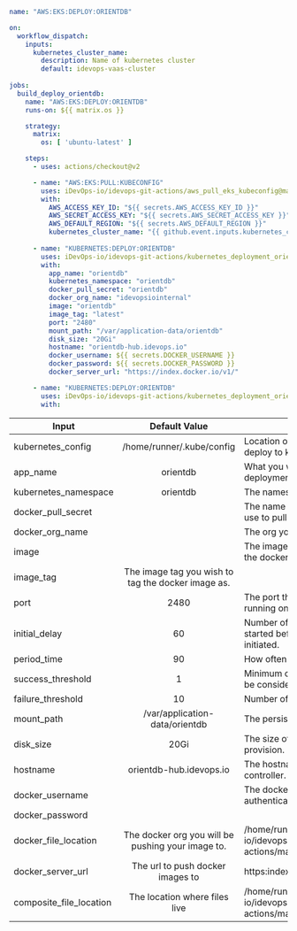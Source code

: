 ```yaml
name: "AWS:EKS:DEPLOY:ORIENTDB"

on:
  workflow_dispatch:
    inputs:
      kubernetes_cluster_name:
        description: Name of kubernetes cluster
        default: idevops-vaas-cluster
            
jobs:
  build_deploy_orientdb:
    name: "AWS:EKS:DEPLOY:ORIENTDB"
    runs-on: ${{ matrix.os }}

    strategy:
      matrix:
        os: [ 'ubuntu-latest' ]

    steps:
      - uses: actions/checkout@v2

      - name: "AWS:EKS:PULL:KUBECONFIG"
        uses: iDevOps-io/idevops-git-actions/aws_pull_eks_kubeconfig@main
        with:
          AWS_ACCESS_KEY_ID: "${{ secrets.AWS_ACCESS_KEY_ID }}"
          AWS_SECRET_ACCESS_KEY: "${{ secrets.AWS_SECRET_ACCESS_KEY }}"
          AWS_DEFAULT_REGION: "${{ secrets.AWS_DEFAULT_REGION }}"
          kubernetes_cluster_name: "{{ github.event.inputs.kubernetes_cluster_name }}"
          
      - name: "KUBERNETES:DEPLOY:ORIENTDB"
        uses: iDevOps-io/idevops-git-actions/kubernetes_deployment_orientdb@main
        with:
          app_name: "orientdb"
          kubernetes_namespace: "orientdb"
          docker_pull_secret: "orientdb"
          docker_org_name: "idevopsiointernal"
          image: "orientdb"
          image_tag: "latest"
          port: "2480"
          mount_path: "/var/application-data/orientdb"
          disk_size: "20Gi"
          hostname: "orientdb-hub.idevops.io"
          docker_username: ${{ secrets.DOCKER_USERNAME }}
          docker_password: ${{ secrets.DOCKER_PASSWORD }}
          docker_server_url: "https://index.docker.io/v1/"

      - name: "KUBERNETES:DEPLOY:ORIENTDB"
        uses: iDevOps-io/idevops-git-actions/kubernetes_deployment_orientdb@main
        with:
```
|Input   | Default Value  | Description  |
| --- | :--: | --- |
|kubernetes_config | /home/runner/.kube/config | Location of the kubeconfig you want to use to deploy to kubernetes.|
| app_name | orientdb | What you want to name your orientdb deployment. |
| kubernetes_namespace | orientdb | The namespace in k8s you want to deployment | 
| docker_pull_secret | | The name of the docker pull secret you with to use to pull your image. | 
| docker_org_name | | The org you will be pushing to and pulling from. | 
| image | | The image name you want to build and push the docker image for orientDB to. |
| image_tag | The image tag you wish to tag the docker image as. | 
| port | 2480 | The port the container and service will be running on. | 
| initial_delay | 60 | Number of seconds after the container has started before liveness or readiness probes are initiated. | 
| period_time | 90 | How often (in seconds) to perform the probe. | 
| success_threshold | 1 | Minimum consecutive success for the probe to be considered successful after having failed. | 
| failure_threshold | 10 | Number of probes if the preceding probe fails. | 
| mount_path | /var/application-data/orientdb | The persistent volume mount path. | 
| disk_size | 20Gi | The size of the persistent volume you wish to provision. | 
| hostname | orientdb-hub.idevops.io | The hostname to be set in the ingress controller. | 
| docker_username | | The docker username to use for dockerhub authentication. | 
| docker_password | 
| docker_file_location | The docker org you will be pushing your image to. | /home/runner/work/_actions/iDevOps-io/idevops-git-actions/main/kubernetes_deployment_orientdb/ | 
| docker_server_url | The url to push docker images to | https:index.docker.io/v1/ | 
| composite_file_location | The location where files live | /home/runner/work/_actions/iDevOps-io/idevops-git-actions/main/kubernetes_deployment_orientdb |  